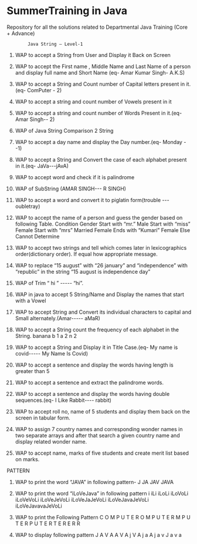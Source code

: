 # SummerTraining in Java
Repository for all the solutions related to Departmental Java Training (Core + Advance)

            Java String – Level-1
1.	WAP to accept a String from User and Display it Back on Screen
2.	WAP to accept the First name , Middle Name and Last Name of a person and display full name  and Short Name (eq- Amar Kumar Singh-   A.K.S)
3.	WAP to accept a String and Count number of Capital letters present in it.(eq- ComPuter - 2)
4.	WAP to accept a string and count number of Vowels present in it
5.	WAP to accept a string and count number of Words Present in it.(eq- Amar  Singh-- 2)
6.	WAP of Java String Comparison 2 String
7.	WAP to accept a day name and display the Day number.(eq- Monday --1)
8.	WAP to accept a String and Convert the case of each alphabet present in it.(eq- JaVa---jAvA)
9.	WAP to accept  word and check if it is palindrome
10.	WAP of SubString (AMAR SINGH--- R SINGH)
11.	WAP to accept a word and convert it to piglatin form(trouble --- oubletray)
12.	WAP to accept the name of a person and guess the gender based on following Table.
			Condition	Gender
			Start with “mr.”	Male
			Start with “miss”	Female
			Start with “mrs”	Married Female
			Ends with “Kumari”	Female
			Else	Cannot Determine

13.	WAP to accept two strings and tell which comes later in lexicographics order(dictionary order). If equal how appropriate message.
14.	WAP to replace “15 august” with “26 january” and  “independence” with “republic” in the string “15 august is independence day” 
15.	WAP of  Trim                    “          hi      ”                    ----- “hi”.
16.	WAP in java to accept 5 String/Name and Display the names that start with a Vowel
17.	WAP to accept  String and Convert its individual characters to capital and Small alternately.(Amar----- aMaR)
18.	WAP to accept a String count the frequency of each alphabet in the String.
banana
b	1
a	2
n	2


19.	WAP to accept a String and Display it in Title Case.(eq- My name is covid----- My Name Is Covid)
20.	WAP to accept a sentence and display the words having length is greater than 5
21.	WAP to accept a sentence and extract the palindrome words.
22.	WAP to accept a sentence and display the words having double sequences.(eq- I Like Rabbit---- rabbit)
23.	WAP to accept roll no, name of 5 students and display them back on the screen in tabular form.
24.	WAP to assign 7 country names and corresponding wonder names in two separate arrays and after that search a given country name and display related wonder name.
25.	WAP to accept name, marks of five students and create merit list based on marks.


PATTERN

1.	WAP to print the word “JAVA” in following pattern-
        J
        JA
        JAV
        JAVA
2.	WAP to print the word “iLoVeJava” in following pattern
            i
           iLi
          iLoLi
         iLoVoLi
        iLoVeVoLi
       iLoVeJeVoLi
      iLoVeJaJeVoLi
     iLoVeJavaJeVoLi
    iLoVeJavavaJeVoLi
3.	WAP to print the Following Pattern
      C O M P U T E R
      O M P U T E R
      M P U T E R
      P U T E R
      T E R
      E R
      R

4.	WAP to display following pattern 
      J A V A
      A V A j
      V A j a
      A j a v
      J a v a

					

